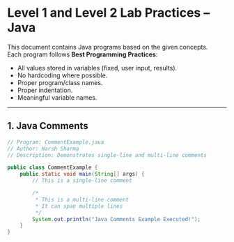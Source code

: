 # Level 1 and Level 2 Lab Practices – Java

This document contains Java programs based on the given concepts.  
Each program follows **Best Programming Practices**:
- All values stored in variables (fixed, user input, results).
- No hardcoding where possible.
- Proper program/class names.
- Proper indentation.
- Meaningful variable names.

---

## 1. Java Comments
```java
// Program: CommentExample.java
// Author: Harsh Sharma
// Description: Demonstrates single-line and multi-line comments

public class CommentExample {
    public static void main(String[] args) {
        // This is a single-line comment

        /*
         * This is a multi-line comment
         * It can span multiple lines
         */
        System.out.println("Java Comments Example Executed!");
    }
}
